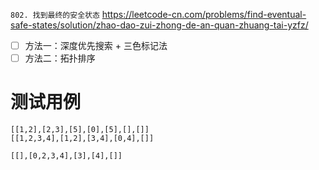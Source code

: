 
`802. 找到最终的安全状态` https://leetcode-cn.com/problems/find-eventual-safe-states/solution/zhao-dao-zui-zhong-de-an-quan-zhuang-tai-yzfz/
- [ ] 方法一：深度优先搜索 + 三色标记法
- [ ] 方法二：拓扑排序

# 测试用例

```
[[1,2],[2,3],[5],[0],[5],[],[]]
[[1,2,3,4],[1,2],[3,4],[0,4],[]]

[[],[0,2,3,4],[3],[4],[]]
```
